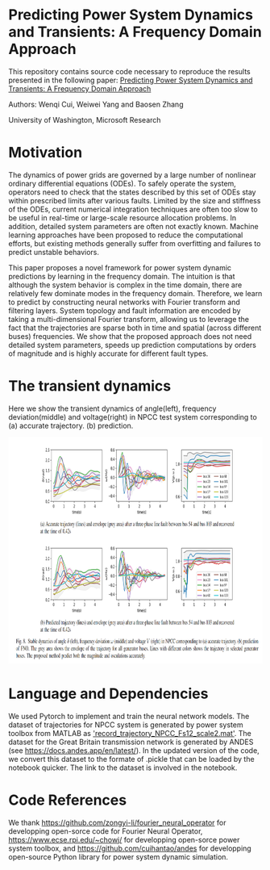 # Predicting Power System Dynamics and Transients: A Frequency Domain Approach
This repository contains source code necessary to reproduce the results presented in the following paper:
[Predicting Power System Dynamics and Transients: A Frequency Domain Approach](https://arxiv.org/abs/2111.01103)  

Authors: Wenqi Cui, Weiwei Yang and Baosen Zhang  

University of Washington, Microsoft Research 


# Motivation
The dynamics of power grids are governed by a large number of nonlinear ordinary differential equations (ODEs). To safely operate the system, operators need to check that the states described by this set of ODEs stay within prescribed limits after various faults. Limited by the size and stiffness of the ODEs, current numerical integration techniques are often too slow to be useful in real-time or large-scale resource allocation problems. In addition, detailed system parameters are often not exactly known. Machine learning approaches have been proposed to reduce the computational efforts, but existing methods generally suffer from overfitting and failures to predict unstable behaviors.

This paper proposes a novel framework for power system dynamic predictions by learning in the frequency domain. The intuition is that although the system behavior is complex in the time domain, there are relatively few dominate modes in the frequency domain. Therefore, we learn to predict by constructing neural networks with Fourier transform and filtering layers. System topology and fault information are encoded by taking a multi-dimensional Fourier transform, allowing us to leverage the fact that the trajectories are sparse both in time and spatial (across different buses) frequencies. We show that the proposed approach does not need detailed system parameters, speeds up prediction computations by orders of magnitude and is highly accurate for different fault types.


# The transient dynamics
Here we show the transient dynamics of angle(left), frequency deviation(middle) and voltage(right) in NPCC test system corresponding to (a) accurate trajectory. (b) prediction. 

<img src="/Stable_dyn.PNG" height="450px" width="850px" >

# Language and Dependencies
 We used Pytorch to implement and train the neural network models. The dataset of trajectories for NPCC system is generated by power system toolbox from MATLAB as ['record_trajectory_NPCC_Fs12_scale2.mat'](https://drive.google.com/file/d/1CLEt4OXbYG9XX3IKtfaWTDRHTAe1mFs2/view?usp=sharing). The dataset for the Great Britain transmission network is generated by ANDES (see https://docs.andes.app/en/latest/). In the updated version of the code, we convert this dataset to the formate of .pickle that can be loaded by the notebook quicker. The link to the dataset is involved in the notebook.


# Code References
We thank https://github.com/zongyi-li/fourier_neural_operator for developping open-sorce code for Fourier Neural Operator,  https://www.ecse.rpi.edu/~chowj/ for developping  open-sorce power system toolbox, and https://github.com/cuihantao/andes for developping open-source Python library for power system dynamic simulation.
